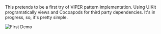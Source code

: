 This pretends to be a first try of VIPER pattern implementation. Using UIKit programatically views and Cocoapods for third party dependencies.
It's in progress, so, it's pretty simple.

![First Demo](VIPER-Learning/OtherFiles/firstDemo.gif=250x250)

